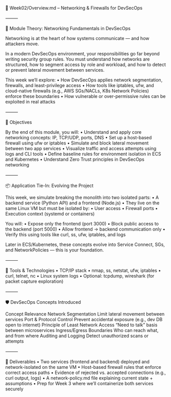 📁 Week02/Overview.md – Networking & Firewalls for DevSecOps

⸻

🧠 Module Theory: Networking Fundamentals in DevSecOps

Networking is at the heart of how systems communicate — and how attackers move.

In a modern DevSecOps environment, your responsibilities go far beyond writing security group rules. You must understand how networks are structured, how to segment access by role and workload, and how to detect or prevent lateral movement between services.

This week we’ll explore:
	•	How DevSecOps applies network segmentation, firewalls, and least-privilege access
	•	How tools like iptables, ufw, and cloud-native firewalls (e.g., AWS SGs/NACLs, K8s Network Policies) enforce these boundaries
	•	How vulnerable or over-permissive rules can be exploited in real attacks

⸻

🎯 Objectives

By the end of this module, you will:
	•	Understand and apply core networking concepts: IP, TCP/UDP, ports, DNS
	•	Set up a host-based firewall using ufw or iptables
	•	Simulate and block lateral movement between two app services
	•	Visualize traffic and access attempts using logs and CLI tools
	•	Define baseline rules for environment isolation in ECS and Kubernetes
	•	Understand Zero Trust principles in DevSecOps networking

⸻

📦 Application Tie-In: Evolving the Project

This week, we simulate breaking the monolith into two isolated parts:
	•	A backend service (Python API) and a frontend (Node.js)
	•	They live on the same Linux VM but must be isolated by:
	•	User access
	•	Firewall ports
	•	Execution context (systemd or containers)

You will:
	•	Expose only the frontend (port 3000)
	•	Block public access to the backend (port 5000)
	•	Allow frontend → backend communication only
	•	Verify this using tools like curl, ss, ufw, iptables, and logs

Later in ECS/Kubernetes, these concepts evolve into Service Connect, SGs, and NetworkPolicies — this is your foundation.

⸻

🔧 Tools & Technologies
	•	TCP/IP stack
	•	nmap, ss, netstat, ufw, iptables
	•	curl, telnet, nc
	•	Linux system logs
	•	Optional: tcpdump, wireshark (for packet capture exploration)

⸻

🛡️ DevSecOps Concepts Introduced

Concept	Relevance
Network Segmentation	Limit lateral movement between services
Port & Protocol Control	Prevent accidental exposure (e.g., dev DB open to internet)
Principle of Least Network Access	“Need to talk” basis between microservices
Ingress/Egress Boundaries	Who can reach what, and from where
Auditing and Logging	Detect unauthorized scans or attempts


⸻

📁 Deliverables
	•	Two services (frontend and backend) deployed and network-isolated on the same VM
	•	Host-based firewall rules that enforce correct access paths
	•	Evidence of rejected vs. accepted connections (e.g., curl output, logs)
	•	A network-policy.md file explaining current state + assumptions
	•	Prep for Week 3 where we’ll containerize both services securely